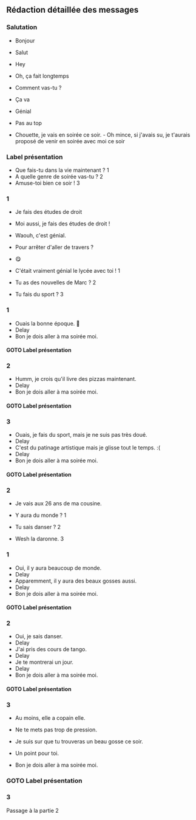 ## Rédaction détaillée des messages

### Salutation

- Bonjour

- Salut
- Hey
- Oh, ça fait longtemps

- Comment vas-tu ?

- Ça va
- Génial
- Pas au top

- Chouette, je vais en soirée ce soir.     - Oh mince, si j'avais su, je t'aurais proposé de venir en soirée avec moi ce soir

### Label présentation

- Que fais-tu dans la vie maintenant ? 1
- A quelle genre de soirée vas-tu ? 2
- Amuse-toi bien ce soir ! 3

### 1

- Je fais des études de droit

- Moi aussi, je fais des études de droit !
- Waouh, c'est génial.
- Pour arrêter d'aller de travers ?

- 😋

- C'était vraiment génial le lycée avec toi ! 1
- Tu as des nouvelles de Marc ? 2
- Tu fais du sport ? 3

### 1

- Ouais la bonne époque. 🤣
- Delay
- Bon je dois aller à ma soirée moi.

#### GOTO Label présentation

### 2

- Humm, je crois qu'il livre des pizzas maintenant.
- Delay
- Bon je dois aller à ma soirée moi.

#### GOTO Label présentation

### 3

- Ouais, je fais du sport, mais je ne suis pas très doué.
- Delay
- C'est du patinage artistique mais je glisse tout le temps. :(
- Delay
- Bon je dois aller à ma soirée moi.

#### GOTO Label présentation

### 2

- Je vais aux 26 ans de ma cousine.

- Y aura du monde ? 1
- Tu sais danser ? 2
- Wesh la daronne. 3

### 1

- Oui, il y aura beaucoup de monde.
- Delay
- Apparemment, il y aura des beaux gosses aussi.
- Delay
- Bon je dois aller à ma soirée moi.

#### GOTO Label présentation

### 2

- Oui, je sais danser.
- Delay
- J'ai pris des cours de tango.
- Delay
- Je te montrerai un jour.
- Delay
- Bon je dois aller à ma soirée moi.

#### GOTO Label présentation

### 3

- Au moins, elle a copain elle.

- Ne te mets pas trop de pression.
- Je suis sur que tu trouveras un beau gosse ce soir.
- Un point pour toi.

- Bon je dois aller à ma soirée moi.

### GOTO Label présentation

### 3

Passage à la partie 2